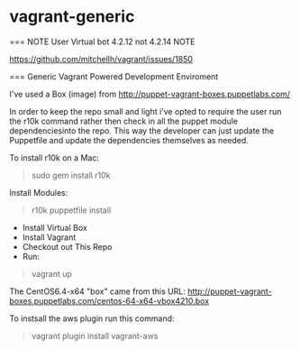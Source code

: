 vagrant-generic
===============

=== NOTE User Virtual bot 4.2.12 not 4.2.14 NOTE 

https://github.com/mitchellh/vagrant/issues/1850

===
Generic Vagrant Powered Development Enviroment

I've used a Box (image) from http://puppet-vagrant-boxes.puppetlabs.com/

In order to keep the repo small and light i've opted to require the user run the r10k command rather then check in all the puppet module dependenciesinto the repo. This way the developer can just update the Puppetfile and update the dependencies themselves as needed.

To install r10k on a Mac: 
>sudo gem install r10k

Install Modules:
>r10k puppetfile install

* Install Virtual Box
* Install Vagrant
* Checkout out This Repo
* Run:
>vagrant up



The CentOS6.4-x64 "box" came from this URL:
 http://puppet-vagrant-boxes.puppetlabs.com/centos-64-x64-vbox4210.box

To instsall the aws plugin run this command:
> vagrant plugin install vagrant-aws

